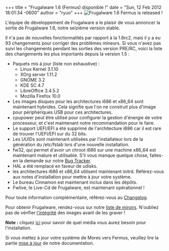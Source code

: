 +++
title = "Frugalware 1.6 (Fermus) disponible !"
date = "Sun, 12 Feb 2012 18:01:34 -0600"
author = "ryuo"
+++
![Frugalware 1.6 Fermus is released !](images/promo/fermus.png)  

 L'équipe de développement de Frugalware a le plaisir de vous annoncer la sortie de Frugalware 1.6, notre seizième version stable.  

 Il n'a pas de nouvelles fonctionnalités par rapport à la 1.6rc2, mais il y a eu 93 changements pour corriger des problèmes mineurs. Si vous n'avez pas suivi les changements pendant les sorties des version PRE/RC, voici la liste des changements les plus importants depuis la version 1.5 :  

* Paquets mis à jour (liste non exhaustive) :
	+ Linux Kernel 3.1.10
	+ XOrg server 1.11.2
	+ GNOME 3.2
	+ KDE SC 4.7
	+ LibreOffice 3.4.5.2
	+ Mozilla Firefox 10.0
* Les images disques pour les architectures i686 et x86\_64 sont maintenant hybrides. Cela signifie que l'on ne construit plus d'image pour périphériques USB pour ces architectures.
* cpupower peut être utilisé pour configurer la gestion d'énergie de votre processeur, et c'est maintenant notre recommandation pour le faire.
* Le support UEFI/EFI a été supprimé de l'architecture i686 car il est rare de trouver l'UEFI/EFI sur du 32 bits.
* Les UUIDs sont maintenant utilisées par l'installateur lors de la génération du /etc/fstab lors d'une nouvelle installation.
* fw32, qui permet d'avoir un chroot i686 sur une machine x86\_64 est maintenant mature et utilisable. S'il vous manque quelque chose, faites-en la demande sur notre [Bug Tracker](https://bugs.frugalware.org).
* HAL a été remplacé en faveur de udisks.
* les architectures i686 et x86\_64 utilisent maintenant initrd. Référez-vous aux notes d'installation pour mettre à jour votre système.
* Le bureau Cinnamon est maintenant inclus dans les dépôts.
* Fwlive, le Live-Cd de Frugalware, est maintenant opérationnel !


  

 Pour toute information complémentaire, référez-vous au [Changelog](http://frugalware.org/download/frugalware-1.6/ChangeLog.txt).  

 Pour obtenir Frugalware, rendez-vous sur notre [liste de miroirs](http://frugalware.org/download/frugalware-1.6-iso). N'oubliez pas de vérifier [l'intégrité](http://frugalware.org/download/frugalware-1.6-iso/SHA1SUMS) des images avant de les graver !  

**Note :** cliquez [ici](http://frugalware.org/docs/install#_choosing_installation_flavor) pour savoir de quel média vous aurez besoin pour l'installation.  

 Si vous mettez à jour votre système de Mores vers Fermus, veuillez lire la partie [mise à jour](http://frugalware.org/docs/stable/upgrade) de notre documentation.